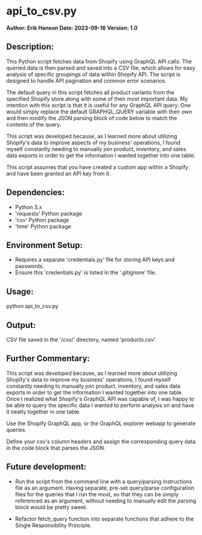 # api_to_csv.py

__Author: Erik Hanson__
__Date: 2023-09-16__
__Version: 1.0__

## Description:
This Python script fetches data from Shopify using GraphQL API calls.
The queried data is then parsed and saved into a CSV file, which allows for easy analysis
of specific groupings of data within Shopify API. The script is designed to handle API pagination and common error scenarios. 

The default query in this script fetches all product variants from the specified Shopify store along with some of their most important data. My intention with this script is that it is useful for any GraphQL API query. One would simply replace the default GRAPHQL_QUERY variable with their own and then modify the JSON parsing block of code below to match the contents of the query. 

This script was developed because, as I learned more about utilizing Shopify's data to improve aspects of my business' operations, I found myself constantly needing to manually join product, inventory, and sales data exports in order to get the information I wanted together into one table.

This script assumes that you have created a custom app within a Shopify and have been granted an API key from it.


## Dependencies:
- Python 3.x
- 'requests' Python package
- 'csv' Python package
- 'time' Python package

## Environment Setup:
- Requires a separate 'credentials.py' file for storing API keys and passwords.
- Ensure this 'credentials.py' is listed in the '.gitignore' file.

## Usage:
python api_to_csv.py

## Output:
CSV file saved in the '/csv/' directory, named 'products.csv'.

## Further Commentary:
This script was developed because, as I learned more about utilizing Shopify's data to improve my business' operations, I found myself constantly needing to manually join product, inventory, and sales data exports in order to get the information I wanted together into one table. Once I realized what Shopify's GraphQL API was capable of, I was happy to be able to query the specific data I wanted to perform analysis on and have it neatly together in one table.

Use the Shopify GraphQL app, or the GraphQL explorer webapp to generate queries.

Define your csv's column headers and assign the corresponding query data in the code block that parses the JSON.

## Future development: 

* Run the script from the command line with a query/parsing instructions file as an argument. Having separate, pre-set query/parse configuration files for the queries that I run the most, so that they can be simply referenced as an argument, without needing to manually edit the parsing block would be pretty sweet. 

* Refactor fetch_query function into separate functions that adhere to the Single Responsibility Principle.


